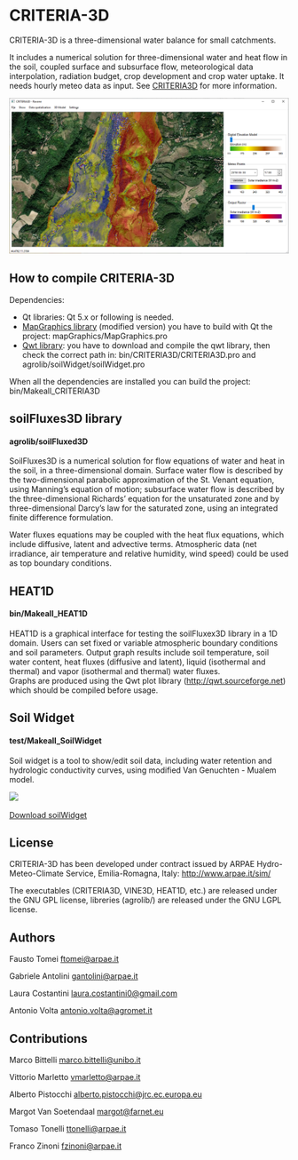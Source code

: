 # CRITERIA-3D
CRITERIA-3D is a three-dimensional water balance for small catchments.

It includes a numerical solution for three-dimensional water and heat flow in the soil, coupled surface and subsurface flow, meteorological data interpolation, radiation budget, crop development and crop water uptake. It needs hourly meteo data as input. 
See [CRITERIA3D](https://github.com/ARPA-SIMC/CRITERIA3D/blob/master/DOC/CRITERIA3D.pdf) for more information. 

![](https://github.com/ARPA-SIMC/CRITERIA3D/blob/master/DOC/img/CRITERIA3D.png)

## How to compile CRITERIA-3D
Dependencies:
- Qt libraries: Qt 5.x or following is needed.
- [MapGraphics library](https://github.com/raptorswing/MapGraphics) (modified version) you have to build with Qt the project: mapGraphics/MapGraphics.pro
- [Qwt library](http://qwt.sourceforge.net/): you have to download and compile the qwt library, then check the correct path in: bin/CRITERIA3D/CRITERIA3D.pro and agrolib/soilWidget/soilWidget.pro

When all the dependencies are installed you can build the project: bin/Makeall_CRITERIA3D

## soilFluxes3D library 
#### agrolib/soilFluxed3D
SoilFluxes3D is a numerical solution for flow equations of water and heat in the soil, in a three-dimensional domain.
Surface water flow is described by the two-dimensional parabolic approximation of the St. Venant equation, using Manning’s equation of motion; subsurface water flow is described by the three-dimensional Richards’ equation for the unsaturated zone and by three-dimensional Darcy’s law for the saturated zone, using an integrated finite difference formulation.

Water fluxes equations may be coupled with the heat flux equations, which include diffusive, latent and advective terms. Atmospheric data (net irradiance, air temperature and relative humidity, wind speed) could be used as top boundary conditions.

## HEAT1D 
#### bin/Makeall_HEAT1D
HEAT1D is a graphical interface for testing the soilFluxex3D library in a 1D domain. Users can set fixed or variable atmospheric boundary conditions and soil parameters. Output graph results include soil temperature, soil water content, heat fluxes (diffusive and latent), liquid (isothermal and thermal) and vapor (isothermal and thermal) water fluxes.  
Graphs are produced using the Qwt plot library (http://qwt.sourceforge.net) which should be compiled before usage.

## Soil Widget 
#### test/Makeall_SoilWidget

Soil widget is a tool to show/edit soil data, including water retention and hydrologic conductivity curves, using modified Van Genuchten - Mualem model.

![](https://github.com/ARPA-SIMC/CRITERIA3D/blob/master/DOC/img/soilWidget.png)

[Download soilWidget](https://github.com/ARPA-SIMC/CRITERIA3D/releases/tag/SoilWidget)


## License
CRITERIA-3D has been developed under contract issued by 
ARPAE Hydro-Meteo-Climate Service, Emilia-Romagna, Italy: http://www.arpae.it/sim/

The executables (CRITERIA3D, VINE3D, HEAT1D, etc.) are released under the GNU GPL license, libreries (agrolib/) are released under the GNU LGPL license.

## Authors
Fausto Tomei <ftomei@arpae.it>

Gabriele Antolini	 <gantolini@arpae.it>

Laura Costantini  <laura.costantini0@gmail.com>

Antonio Volta		<antonio.volta@agromet.it>

## Contributions
Marco Bittelli   <marco.bittelli@unibo.it>

Vittorio Marletto <vmarletto@arpae.it>

Alberto Pistocchi	 <alberto.pistocchi@jrc.ec.europa.eu>

Margot Van Soetendaal <margot@farnet.eu>

Tomaso Tonelli <ttonelli@arpae.it>

Franco Zinoni <fzinoni@arpae.it>
